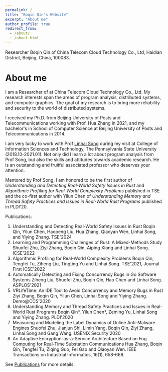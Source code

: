 ```yaml
---
permalink: /
title: "Boqin Qin's Website"
excerpt: "About me"
author_profile: true
redirect_from: 
  - /about/
  - /about.html
---
```


Researcher Boqin Qin
of China Telecom Cloud Technology Co., Ltd, 
Haidian District, Beijing, China, 100083.

About me
======

I am a Researcher of at China Telecom Cloud Technology Co., Ltd. My research interests span the areas of program analysis, distributed systems, and computer graphics. The goal of my research is to bring more reliability and security to the world of distributed systems.

I received my Ph.D. from Beijing University of Posts and Telecommunications working with Prof. Hua Zhang in 2021,
and my bachelor's in School of Computer Science at Beijing University of Posts and Telecommunications in 2014.

I am very lucky to work with Prof [Linhai Song](https://songlh.github.io/) during my visit at College of Information Sciences and Technology, The Pennsylvania State University (2018.10-2021.01). Not only did I learn a lot about program analysis from Prof Song, but also the skills and attitudes towards academic research. He is an outstanding and fruitful associated professor who deserves your attention.

Mentored by Prof Song, I am honored to be the first author of *Understanding and Detecting Real-World Safety Issues in Rust* and *Algorithmic Profiling for Real-World Complexity Problems* published in TSE and the co-first author with Yilun Chen of *Understanding Memory and Thread Safety Practices and Issues in Real-World Rust Programs* published in PLDI'20.

Publications:
1. Understanding and Detecting Real-World Safety Issues in Rust
   Boqin Qin, Yilun Chen, Haopeng Liu, Hua Zhang, Qiaoyan Wen, Linhai Song, and Yiying Zhang. TSE'2024
2. Learning and Programming Challenges of Rust: A Mixed-Methods Study
   Shuofei Zhu, Ziyi Zhang, Boqin Qin, Aiping Xiong and Linhai Song. ICSE'2022
3. Algorithmic Profiling for Real-World Complexity Problems
   Boqin Qin, Tengfei Tu, Ziheng Liu, Tingting Yu and Linhai Song. TSE'2021, Journal-First ICSE'2022
4. Automatically Detecting and Fixing Concurrency Bugs in Go Software Systems
   Ziheng Liu, Shuofei Zhu, Boqin Qin, Hao Chen and Linhai Song. ASPLOS'2021
5. VRLifeTime: An IDE Tool to Avoid Concurrency and Memory Bugs in Rust
   Ziyi Zhang, Boqin Qin, Yilun Chen, Linhai Song and Yiying Zhang. Demo@CCS'2020
6. Understanding Memory and Thread Safety Practices and Issues in Real-World Rust Programs
   Boqin Qin*, Yilun Chen*, Zeming Yu, Linhai Song and Yiying Zhang. PLDI'2020
7. Measuring and Modeling the Label Dynamics of Online Anti-Malware Engines
   Shuofei Zhu, Jianjun Shi, Limin Yang, Boqin Qin, Ziyi Zhang, Linhai Song and Gang Wang. USENIX Security'2020
8. An Adaptive Encryption-as-a-Service Architecture Based on Fog Computing for Real-Time Substation Communications
   Hua Zhang, Boqin Qin, Tengfei Tu, Ziqing Guo, Fei Gao and Qiaoyan Wen. IEEE Transactions on Industrial Informatics, 16(1), 658-668.

See [Publications](https://burtonqin.github.io/publications) for more details.